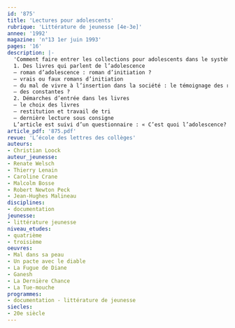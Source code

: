 ```yaml
---
id: '875'
title: 'Lectures pour adolescents'
rubrique: 'Littérature de jeunesse [4e-3e]'
annee: '1992'
magazine: 'n°13 1er juin 1993'
pages: '16'
description: |-
  'Comment faire entrer les collections pour adolescents dans le système scolaire ?
  1. Des livres qui parlent de l’adolescence
  – roman d’adolescence : roman d’initiation ?
  – vrais ou faux romans d’initiation
  – du mal de vivre à l’insertion dans la société : le témoignage des romans : « Mal dans sa peau », de Renate Welsch ; « Un pacte avec le diable », de Thierry Lenain ; « La Fugue de Diane », de Caroline Crane ; « Ganesh », de Malcolm Bosse ; « La Dernière Chance », de Robert Newton Peck ; « La Tue-mouche », de Jean-Hugues Malineau
  – des constantes ?
  2. Démarches d’entrée dans les livres
  – le choix des livres
  – restitution et travail de tri
  – dernière lecture sous consigne
  L’article est suivi d’un questionnaire : « C’est quoi l’adolescence? »'
article_pdf: '875.pdf'
revue: 'L’école des lettres des collèges'
auteurs:
- Christian Loock
auteur_jeunesse:
- Renate Welsch
- Thierry Lenain
- Caroline Crane
- Malcolm Bosse
- Robert Newton Peck
- Jean-Hughes Malineau
disciplines:
- documentation
jeunesse:
- littérature jeunesse
niveau_etudes:
- quatrième
- troisième
oeuvres:
- Mal dans sa peau
- Un pacte avec le diable
- La Fugue de Diane
- Ganesh
- La Dernière Chance
- La Tue-mouche
programmes:
- documentation - littérature de jeunesse
siecles:
- 20e siècle
---
```


